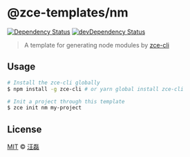 # @zce-templates/nm

[![Dependency Status][dependency-image]][dependency-url]
[![devDependency Status][devdependency-image]][devdependency-url]

> A template for generating node modules by [zce-cli](https://github.com/zce/zce-cli)

## Usage

```sh
# Install the zce-cli globally
$ npm install -g zce-cli # or yarn global install zce-cli

# Init a project through this template
$ zce init nm my-project
```

## License

[MIT](LICENSE) &copy; [汪磊](https://zce.me/)



[dependency-image]: https://img.shields.io/david/zce-templates/nm.svg
[dependency-url]: https://david-dm.org/zce-templates/nm
[devdependency-image]: https://img.shields.io/david/dev/zce-templates/nm.svg
[devdependency-url]: https://david-dm.org/zce-templates/nm?type=dev
